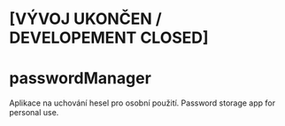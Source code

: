 # [VÝVOJ UKONČEN / DEVELOPEMENT CLOSED]
# passwordManager
Aplikace na uchování hesel pro osobní použití.
Password storage app for personal use.
